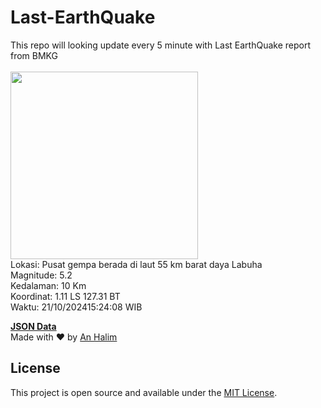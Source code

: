 # Last-EarthQuake
This repo will looking update every 5 minute with Last EarthQuake report from BMKG
<br>
<br>
<img src="https://static.bmkg.go.id/20241021152408.mmi.jpg" width="300"/>
<br>
Lokasi: Pusat gempa berada di laut 55 km barat daya Labuha <br>
Magnitude: 5.2 <br>
Kedalaman: 10 Km <br>
Koordinat: 1.11 LS 127.31 BT <br>
Waktu: 21/10/202415:24:08 WIB <br>

<a href="./data/data.json">**JSON Data**</a>
<br>
Made with ❤️ by <a href="https://github.com/an-halim">An Halim</a>
## License

This project is open source and available under the [MIT License](LICENSE).
